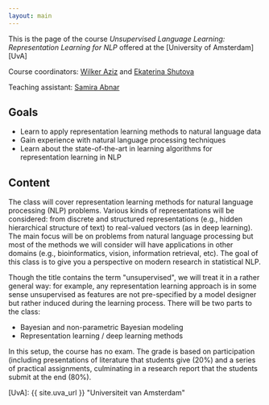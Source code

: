 ```yaml
---
layout: main
---
```


This is the page of the course *Unsupervised Language Learning: Representation Learning for NLP* offered at the [University of Amsterdam][UvA]

Course coordinators: [Wilker Aziz](//wilkeraziz.github.io) and [Ekaterina Shutova](//www.cl.cam.ac.uk/~es407/)

Teaching assistant: [Samira Abnar](//https://staff.fnwi.uva.nl/s.abnar/)

## Goals

- Learn to apply representation learning methods to natural language data
- Gain experience with natural language processing techniques
- Learn about the state-of-the-art in learning algorithms for representation learning in NLP

## Content

The class will cover representation learning methods for natural language processing (NLP) problems. Various kinds of representations will be considered: from discrete and structured representations (e.g., hidden hierarchical structure of text) to real-valued vectors (as in deep learning). The main focus will be on problems from natural language processing but most of the methods we will consider will have applications in other domains (e.g., bioinformatics, vision, information retrieval, etc). The goal of this class is to give you a perspective on modern research in statistical NLP.

Though the title contains the term "unsupervised", we will treat it in a rather general way: for example, any representation learning approach is in some sense unsupervised as features are not pre-specified by a model designer but rather induced during the learning process. There will be two parts to the class:

- Bayesian and non-parametric Bayesian modeling
- Representation learning / deep learning methods


In this setup, the course has no exam. The grade is based on participation (including presentations of literature that students give (20%) and a series of practical assignments, culminating in a research report that the students submit at the end (80%).





[UvA]: {{ site.uva_url }} "Universiteit van Amsterdam"
